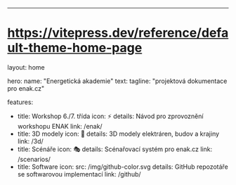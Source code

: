 ---
# https://vitepress.dev/reference/default-theme-home-page
layout: home

hero:
  name: "Energetická akademie"
  text:
  tagline: "projektová dokumentace pro enak.cz"

features:
  - title: Workshop 6./7. třída
    icon: ⚡
    details: Návod pro zprovoznění workshopu ENAK
    link: /enak/
  - title: 3D modely
    icon: 🧵
    details: 3D modely elektráren, budov a krajiny
    link: /3d/
  - title: Scénáře
    icon: 🎭
    details: Scénařovací systém pro enak.cz
    link: /scenarios/
  - title: Software
    icon:
      src: /img/github-color.svg
    details: GitHub repozotáře se softwarovou implementací
    link: /github/